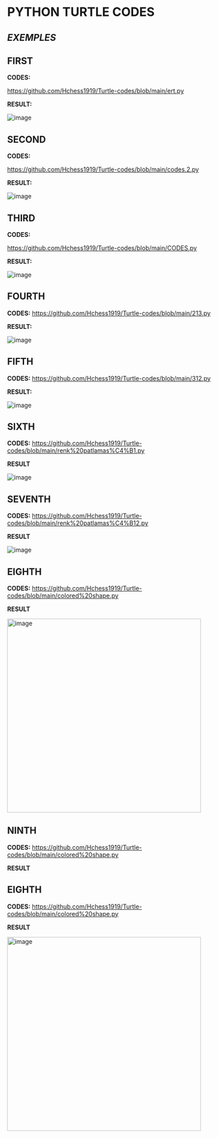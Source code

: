 # PYTHON TURTLE CODES
## _EXEMPLES_
## **FIRST**



**CODES:**




https://github.com/Hchess1919/Turtle-codes/blob/main/ert.py




**RESULT:**





![image](https://github.com/Hchess1919/Turtle-codes/assets/144543327/324e643c-923b-48b8-af38-f5d6118bfea3)






## **SECOND**






**CODES:**




https://github.com/Hchess1919/Turtle-codes/blob/main/codes.2.py





**RESULT:**









![image](https://github.com/Hchess1919/Turtle-codes/assets/144543327/f3bd8baf-9290-4f87-8798-deae9cc64da7)










## **THIRD**









**CODES:**






https://github.com/Hchess1919/Turtle-codes/blob/main/CODES.py

**RESULT:**



![image](https://github.com/Hchess1919/Turtle-codes/assets/144543327/144cb990-bcec-4242-9556-9b317db69685)

## **FOURTH**



**CODES:**
https://github.com/Hchess1919/Turtle-codes/blob/main/213.py


**RESULT:**






![image](https://github.com/Hchess1919/Turtle-codes/assets/144543327/2b283f73-15b4-424f-9ee2-eb5f22b93498)


## **FIFTH**

**CODES:**
https://github.com/Hchess1919/Turtle-codes/blob/main/312.py





**RESULT:**





![image](https://github.com/Hchess1919/Turtle-codes/assets/144543327/3a993fee-24b2-4f18-ad7d-db357a9c87e4)

## **SIXTH**

**CODES:**
https://github.com/Hchess1919/Turtle-codes/blob/main/renk%20patlamas%C4%B1.py


**RESULT**







![image](https://github.com/Hchess1919/Turtle-codes/assets/144543327/a015a25d-134c-4efd-b65e-cdbab7ad3249)






## **SEVENTH**


**CODES:**
https://github.com/Hchess1919/Turtle-codes/blob/main/renk%20patlamas%C4%B12.py


**RESULT**














![image](https://github.com/Hchess1919/Turtle-codes/assets/144543327/b54557ec-5a37-4e2a-bc17-ad5d17074967)





## **EIGHTH**

**CODES:**
https://github.com/Hchess1919/Turtle-codes/blob/main/colored%20shape.py


**RESULT**









<img width="449" alt="image" src="https://github.com/Hchess1919/Turtle-codes/assets/144543327/827421f3-f7d8-46ec-a66b-4bf360dfb57e">






## **NINTH**

**CODES:**
https://github.com/Hchess1919/Turtle-codes/blob/main/colored%20shape.py


**RESULT**









## **EIGHTH**

**CODES:**
https://github.com/Hchess1919/Turtle-codes/blob/main/colored%20shape.py


**RESULT**









<img width="449" alt="image" src="https://github.com/Hchess1919/Turtle-codes/assets/144543327/827421f3-f7d8-46ec-a66b-4bf360dfb57e">


